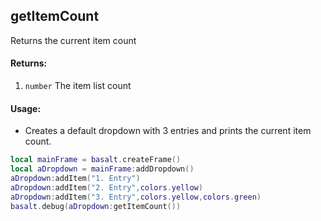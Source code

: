 ## getItemCount
Returns the current item count

#### Returns:
1. `number` The item list count

#### Usage:
* Creates a default dropdown with 3 entries and prints the current item count.
```lua
local mainFrame = basalt.createFrame()
local aDropdown = mainFrame:addDropdown()
aDropdown:addItem("1. Entry")
aDropdown:addItem("2. Entry",colors.yellow)
aDropdown:addItem("3. Entry",colors.yellow,colors.green)
basalt.debug(aDropdown:getItemCount())
```
